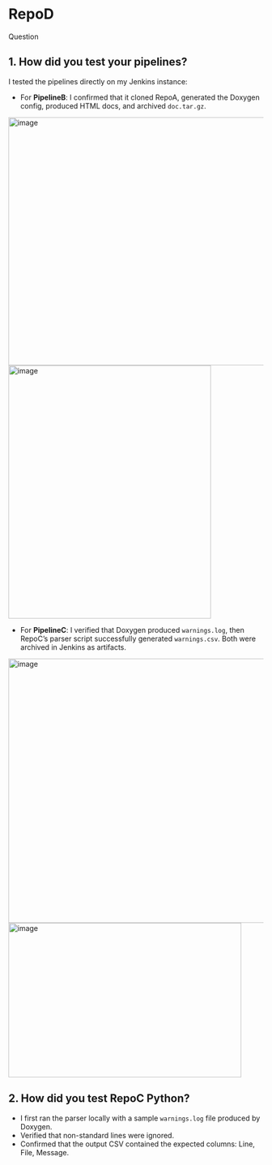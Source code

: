 # RepoD
Question

## 1. How did you test your pipelines?
I tested the pipelines directly on my Jenkins instance:
- For **PipelineB**: I confirmed that it cloned RepoA, generated the Doxygen config, produced HTML docs, and archived `doc.tar.gz`.
<img width="1893" height="490" alt="image" src="https://github.com/user-attachments/assets/bf8acf0e-b7fe-45ef-a419-82b38c44c8f8" />
<img width="400" height="500" alt="image" src="https://github.com/user-attachments/assets/f6b47d9b-31e1-485a-86fb-2d50da13d5f0" />

- For **PipelineC**: I verified that Doxygen produced `warnings.log`, then RepoC’s parser script successfully generated `warnings.csv`. Both were archived in Jenkins as artifacts.
<img width="1894" height="522" alt="image" src="https://github.com/user-attachments/assets/75c390a3-aa2f-49b5-8071-c05df373f616" />
<img width="460" height="305" alt="image" src="https://github.com/user-attachments/assets/4df4ec97-78ac-42f5-8ba0-ad40ed1dcfdb" />

## 2. How did you test RepoC Python?
- I first ran the parser locally with a sample `warnings.log` file produced by Doxygen.
- Verified that non-standard lines were ignored.
- Confirmed that the output CSV contained the expected columns: Line, File, Message.

